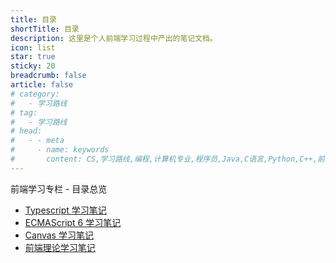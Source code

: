 ```yaml
---
title: 目录
shortTitle: 目录
description: 这里是个人前端学习过程中产出的笔记文档。
icon: list
star: true
sticky: 20
breadcrumb: false
article: false
# category:
#   - 学习路线
# tag:
#   - 学习路线
# head:
#   - - meta
#     - name: keywords
#       content: CS,学习路线,编程,计算机专业,程序员,Java,C语言,Python,C++,前端,Go 语言,数据结构,算法,蓝桥杯,大数据,操作系统,安卓,android,mysql,redis,.NET
---
```


前端学习专栏 - 目录总览

* [Typescript 学习笔记](typescript/)
* [ECMAScript 6 学习笔记](es6/)
* [Canvas 学习笔记](canvas/)
* [前端理论学习笔记](theory/)